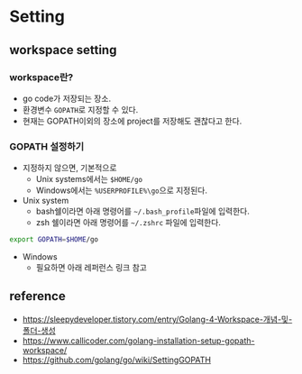 # Setting
## workspace setting
### workspace란?
- go code가 저장되는 장소.
- 환경변수 `GOPATH`로 지정할 수 있다.
- 현재는 GOPATH이외의 장소에 project를 저장해도 괜찮다고 한다.
### GOPATH 설정하기
- 지정하지 않으면, 기본적으로
  - Unix systems에서는 `$HOME/go`
  - Windows에서는 `%USERPROFILE%\go`으로 지정된다.
- Unix system
  - bash쉘이라면 아래 명령어를 `~/.bash_profile`파일에 입력한다.
  - zsh 쉘이라면 아래 명령어를 `~/.zshrc` 파일에 입력한다.
```sh
export GOPATH=$HOME/go
```
- Windows
  - 필요하면 아래 레퍼런스 링크 참고 

## reference
- https://sleepydeveloper.tistory.com/entry/Golang-4-Workspace-개념-및-폴더-생성
- https://www.callicoder.com/golang-installation-setup-gopath-workspace/
- https://github.com/golang/go/wiki/SettingGOPATH
